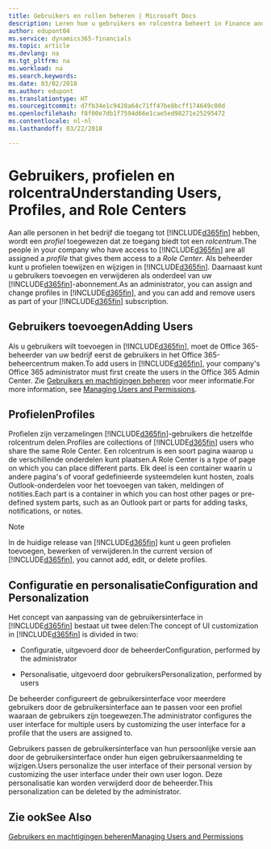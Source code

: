 ```yaml
---
title: Gebruikers en rollen beheren | Microsoft Docs
description: Leren hoe u gebruikers en rolcentra beheert in Finance and Operations, Business edition.
author: edupont04
ms.service: dynamics365-financials
ms.topic: article
ms.devlang: na
ms.tgt_pltfrm: na
ms.workload: na
ms.search.keywords: 
ms.date: 03/02/2018
ms.author: edupont
ms.translationtype: HT
ms.sourcegitcommit: d7fb34e1c9428a64c71ff47be8bcff174649c00d
ms.openlocfilehash: f8f00e7db1f7594d66e1cae5ed98271e25295472
ms.contentlocale: nl-nl
ms.lasthandoff: 03/22/2018

---
```

# <a name="understanding-users-profiles-and-role-centers"></a><span data-ttu-id="aa473-103">Gebruikers, profielen en rolcentra</span><span class="sxs-lookup"><span data-stu-id="aa473-103">Understanding Users, Profiles, and Role Centers</span></span>
<span data-ttu-id="aa473-104">Aan alle personen in het bedrijf die toegang tot [!INCLUDE[d365fin](includes/d365fin_md.md)] hebben, wordt een *profiel* toegewezen dat ze toegang biedt tot een *rolcentrum*.</span><span class="sxs-lookup"><span data-stu-id="aa473-104">The people in your company who have access to [!INCLUDE[d365fin](includes/d365fin_md.md)] are all assigned a *profile* that gives them access to a *Role Center*.</span></span> <span data-ttu-id="aa473-105">Als beheerder kunt u profielen toewijzen en wijzigen in [!INCLUDE[d365fin](includes/d365fin_md.md)]. Daarnaast kunt u gebruikers toevoegen en verwijderen als onderdeel van uw [!INCLUDE[d365fin](includes/d365fin_md.md)]-abonnement.</span><span class="sxs-lookup"><span data-stu-id="aa473-105">As an administrator, you can assign and change profiles in [!INCLUDE[d365fin](includes/d365fin_md.md)], and you can add and remove users as part of your [!INCLUDE[d365fin](includes/d365fin_md.md)] subscription.</span></span>  

## <a name="adding-users"></a><span data-ttu-id="aa473-106">Gebruikers toevoegen</span><span class="sxs-lookup"><span data-stu-id="aa473-106">Adding Users</span></span>
<span data-ttu-id="aa473-107">Als u gebruikers wilt toevoegen in [!INCLUDE[d365fin](includes/d365fin_md.md)], moet de Office 365-beheerder van uw bedrijf eerst de gebruikers in het Office 365-beheercentrum maken.</span><span class="sxs-lookup"><span data-stu-id="aa473-107">To add users in [!INCLUDE[d365fin](includes/d365fin_md.md)], your company's Office 365 administrator must first create the users in the Office 365 Admin Center.</span></span> <span data-ttu-id="aa473-108">Zie [Gebruikers en machtigingen beheren](ui-how-users-permissions.md) voor meer informatie.</span><span class="sxs-lookup"><span data-stu-id="aa473-108">For more information, see [Managing Users and Permissions](ui-how-users-permissions.md).</span></span>  

## <a name="profiles"></a><span data-ttu-id="aa473-109">Profielen</span><span class="sxs-lookup"><span data-stu-id="aa473-109">Profiles</span></span>
<span data-ttu-id="aa473-110">Profielen zijn verzamelingen [!INCLUDE[d365fin](includes/d365fin_md.md)]-gebruikers die hetzelfde rolcentrum delen.</span><span class="sxs-lookup"><span data-stu-id="aa473-110">Profiles are collections of [!INCLUDE[d365fin](includes/d365fin_md.md)] users who share the same Role Center.</span></span> <span data-ttu-id="aa473-111">Een rolcentrum is een soort pagina waarop u de verschillende onderdelen kunt plaatsen.</span><span class="sxs-lookup"><span data-stu-id="aa473-111">A Role Center is a type of page on which you can place different parts.</span></span> <span data-ttu-id="aa473-112">Elk deel is een container waarin u andere pagina's of vooraf gedefinieerde systeemdelen kunt hosten, zoals Outlook-onderdelen voor het toevoegen van taken, meldingen of notities.</span><span class="sxs-lookup"><span data-stu-id="aa473-112">Each part is a container in which you can host other pages or pre-defined system parts, such as an Outlook part or parts for adding tasks, notifications, or notes.</span></span>  

> [!NOTE]  
>  <span data-ttu-id="aa473-113">In de huidige release van [!INCLUDE[d365fin](includes/d365fin_md.md)] kunt u geen profielen toevoegen, bewerken of verwijderen.</span><span class="sxs-lookup"><span data-stu-id="aa473-113">In the current version of [!INCLUDE[d365fin](includes/d365fin_md.md)], you cannot add, edit, or delete profiles.</span></span>  

## <a name="configuration-and-personalization"></a><span data-ttu-id="aa473-114">Configuratie en personalisatie</span><span class="sxs-lookup"><span data-stu-id="aa473-114">Configuration and Personalization</span></span>
<span data-ttu-id="aa473-115">Het concept van aanpassing van de gebruikersinterface in [!INCLUDE[d365fin](includes/d365fin_md.md)] bestaat uit twee delen:</span><span class="sxs-lookup"><span data-stu-id="aa473-115">The concept of UI customization in [!INCLUDE[d365fin](includes/d365fin_md.md)] is divided in two:</span></span>  

-   <span data-ttu-id="aa473-116">Configuratie, uitgevoerd door de beheerder</span><span class="sxs-lookup"><span data-stu-id="aa473-116">Configuration, performed by the administrator</span></span>  

-   <span data-ttu-id="aa473-117">Personalisatie, uitgevoerd door gebruikers</span><span class="sxs-lookup"><span data-stu-id="aa473-117">Personalization, performed by users</span></span>  

<span data-ttu-id="aa473-118">De beheerder configureert de gebruikersinterface voor meerdere gebruikers door de gebruikersinterface aan te passen voor een profiel waaraan de gebruikers zijn toegewezen.</span><span class="sxs-lookup"><span data-stu-id="aa473-118">The administrator configures the user interface for multiple users by customizing the user interface for a profile that the users are assigned to.</span></span>  

<span data-ttu-id="aa473-119">Gebruikers passen de gebruikersinterface van hun persoonlijke versie aan door de gebruikersinterface onder hun eigen gebruikersaanmelding te wijzigen.</span><span class="sxs-lookup"><span data-stu-id="aa473-119">Users personalize the user interface of their personal version by customizing the user interface under their own user logon.</span></span> <span data-ttu-id="aa473-120">Deze personalisatie kan worden verwijderd door de beheerder.</span><span class="sxs-lookup"><span data-stu-id="aa473-120">This personalization can be deleted by the administrator.</span></span>  

## <a name="see-also"></a><span data-ttu-id="aa473-121">Zie ook</span><span class="sxs-lookup"><span data-stu-id="aa473-121">See Also</span></span>  
[<span data-ttu-id="aa473-122">Gebruikers en machtigingen beheren</span><span class="sxs-lookup"><span data-stu-id="aa473-122">Managing Users and Permissions</span></span>](ui-how-users-permissions.md)  
<!-- [Customize the User Interface](../customize-the-user-interface.md)   
 [Security Overview](../Security%20Overview.md)-->

